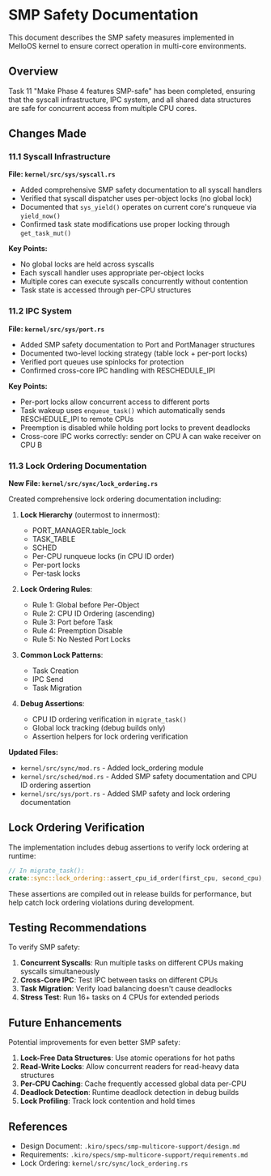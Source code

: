 # SMP Safety Documentation

This document describes the SMP safety measures implemented in MelloOS kernel to ensure correct operation in multi-core environments.

## Overview

Task 11 "Make Phase 4 features SMP-safe" has been completed, ensuring that the syscall infrastructure, IPC system, and all shared data structures are safe for concurrent access from multiple CPU cores.

## Changes Made

### 11.1 Syscall Infrastructure

**File: `kernel/src/sys/syscall.rs`**

- Added comprehensive SMP safety documentation to all syscall handlers
- Verified that syscall dispatcher uses per-object locks (no global lock)
- Documented that `sys_yield()` operates on current core's runqueue via `yield_now()`
- Confirmed task state modifications use proper locking through `get_task_mut()`

**Key Points:**
- No global locks are held across syscalls
- Each syscall handler uses appropriate per-object locks
- Multiple cores can execute syscalls concurrently without contention
- Task state is accessed through per-CPU structures

### 11.2 IPC System

**File: `kernel/src/sys/port.rs`**

- Added SMP safety documentation to Port and PortManager structures
- Documented two-level locking strategy (table lock + per-port locks)
- Verified port queues use spinlocks for protection
- Confirmed cross-core IPC handling with RESCHEDULE_IPI

**Key Points:**
- Per-port locks allow concurrent access to different ports
- Task wakeup uses `enqueue_task()` which automatically sends RESCHEDULE_IPI to remote CPUs
- Preemption is disabled while holding port locks to prevent deadlocks
- Cross-core IPC works correctly: sender on CPU A can wake receiver on CPU B

### 11.3 Lock Ordering Documentation

**New File: `kernel/src/sync/lock_ordering.rs`**

Created comprehensive lock ordering documentation including:

1. **Lock Hierarchy** (outermost to innermost):
   - PORT_MANAGER.table_lock
   - TASK_TABLE
   - SCHED
   - Per-CPU runqueue locks (in CPU ID order)
   - Per-port locks
   - Per-task locks

2. **Lock Ordering Rules**:
   - Rule 1: Global before Per-Object
   - Rule 2: CPU ID Ordering (ascending)
   - Rule 3: Port before Task
   - Rule 4: Preemption Disable
   - Rule 5: No Nested Port Locks

3. **Common Lock Patterns**:
   - Task Creation
   - IPC Send
   - Task Migration

4. **Debug Assertions**:
   - CPU ID ordering verification in `migrate_task()`
   - Global lock tracking (debug builds only)
   - Assertion helpers for lock ordering verification

**Updated Files:**
- `kernel/src/sync/mod.rs` - Added lock_ordering module
- `kernel/src/sched/mod.rs` - Added SMP safety documentation and CPU ID ordering assertion
- `kernel/src/sys/port.rs` - Added SMP safety and lock ordering documentation

## Lock Ordering Verification

The implementation includes debug assertions to verify lock ordering at runtime:

```rust
// In migrate_task():
crate::sync::lock_ordering::assert_cpu_id_order(first_cpu, second_cpu);
```

These assertions are compiled out in release builds for performance, but help catch lock ordering violations during development.

## Testing Recommendations

To verify SMP safety:

1. **Concurrent Syscalls**: Run multiple tasks on different CPUs making syscalls simultaneously
2. **Cross-Core IPC**: Test IPC between tasks on different CPUs
3. **Task Migration**: Verify load balancing doesn't cause deadlocks
4. **Stress Test**: Run 16+ tasks on 4 CPUs for extended periods

## Future Enhancements

Potential improvements for even better SMP safety:

1. **Lock-Free Data Structures**: Use atomic operations for hot paths
2. **Read-Write Locks**: Allow concurrent readers for read-heavy data structures
3. **Per-CPU Caching**: Cache frequently accessed global data per-CPU
4. **Deadlock Detection**: Runtime deadlock detection in debug builds
5. **Lock Profiling**: Track lock contention and hold times

## References

- Design Document: `.kiro/specs/smp-multicore-support/design.md`
- Requirements: `.kiro/specs/smp-multicore-support/requirements.md`
- Lock Ordering: `kernel/src/sync/lock_ordering.rs`
